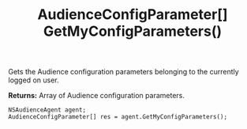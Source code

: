 ﻿---
uid: crmscript_ref_NSAudienceAgent_GetMyConfigParameters
title: AudienceConfigParameter[] GetMyConfigParameters()
intellisense: NSAudienceAgent.GetMyConfigParameters
keywords: NSAudienceAgent, GetMyConfigParameters
so.topic: reference
---

Gets the Audience configuration parameters belonging to the currently logged on user.


**Returns:** Array of Audience configuration parameters.

```crmscript
NSAudienceAgent agent;
AudienceConfigParameter[] res = agent.GetMyConfigParameters();
```

